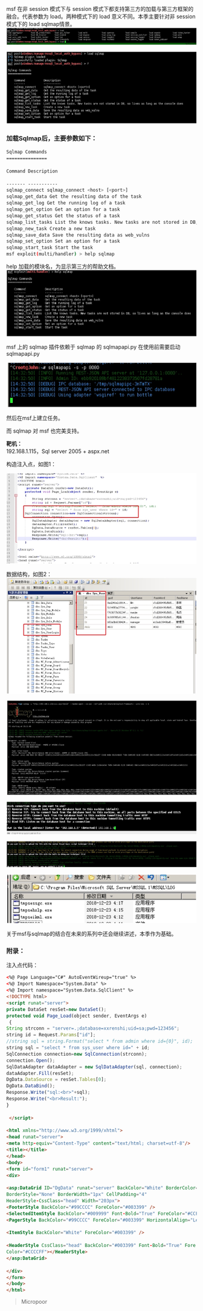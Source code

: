 msf 在非 session 模式下与 session 模式下都支持第三方的加载与第三方框架的融合。代表参数为 load。两种模式下的 load 意义不同。本季主要针对非 session 模式下的 load sqlmap情景。  
![](/img/0b8b7eb912d7d46bf6e6f1dfd636bfeb.jpg)

![](/img/65e1410fa83b3a40611d3d8bfcc3ddee.jpg)


### 加载Sqlmap后，主要参数如下：
```bash
Sqlmap Commands
=============== 

Command Description

‐‐‐‐‐‐‐ ‐‐‐‐‐‐‐‐‐‐‐
sqlmap_connect sqlmap_connect <host> [<port>]
sqlmap_get_data Get the resulting data of the task
sqlmap_get_log Get the running log of a task
sqlmap_get_option Get an option for a task
sqlmap_get_status Get the status of a task
sqlmap_list_tasks List the knows tasks. New tasks are not stored in DB,so lives as long as the console does
sqlmap_new_task Create a new task
sqlmap_save_data Save the resulting data as web_vulns
sqlmap_set_option Set an option for a task
sqlmap_start_task Start the task
msf exploit(multi/handler) > help sqlmap
```
help 加载的模块名，为显示第三方的帮助文档。  
![](/img/e7e0f046ae5d01be11380d39684930f5.jpg)  

msf 上的 sqlmap 插件依赖于 sqlmap 的 sqlmapapi.py 在使用前需要启动sqlmapapi.py  

![](/img/f878d0036fa5a7b15a07fd062e61f30c.jpg)

然后在msf上建立任务。

而 sqlmap 对 msf 也完美支持。

**靶机：**  
192.168.1.115，Sql server 2005 + aspx.net

构造注入点，如图1：  

![图1：](/img/bf195a288663fc6a43042f6dd53a160d.jpg)  

数据结构，如图2：  
![](/img/b0c52a380dc2c1ea276e444e5ef8997b.jpg)

![](/img/e26356b1e7bcaceeb258ce8f83abf40e.jpg)

![](/img/01023a8686d914895d7e7c7a5e488051.jpg)

![](/img/c62298dd3c15e08f9410010f806e8ecc.jpg)

![](/img/f637ac23d411e42618bb33fcbb16dc54.jpg)

关于msf与sqlmap的结合在未来的系列中还会继续讲述，本季作为基础。

### 附录：
注入点代码：
``` html
<%@ Page Language="C#" AutoEventWireup="true" %>
<%@ Import Namespace="System.Data" %>
<%@ Import namespace="System.Data.SqlClient" %>
<!DOCTYPE html>
<script runat="server">
private DataSet resSet=new DataSet();
protected void Page_Load(object sender, EventArgs e)
 {
String strconn = "server=.;database=xxrenshi;uid=sa;pwd=123456";
string id = Request.Params["id"];
//string sql = string.Format("select * from admin where id={0}", id);
string sql = "select * from sys_user where id=" + id;
SqlConnection connection=new SqlConnection(strconn);
connection.Open();
SqlDataAdapter dataAdapter = new SqlDataAdapter(sql, connection);
dataAdapter.Fill(resSet);
DgData.DataSource = resSet.Tables[0];
DgData.DataBind();
Response.Write("sql:<br>"+sql);
Response.Write("<br>Result:");
} 

 </script> 

<html xmlns="http://www.w3.org/1999/xhtml">
<head runat="server">
<meta http‐equiv="Content‐Type" content="text/html; charset=utf‐8"/>
<title></title>
</head>
<body>
<form id="form1" runat="server">
<div> 

<asp:DataGrid ID="DgData" runat="server" BackColor="White" BorderColor="#3366CC"
BorderStyle="None" BorderWidth="1px" CellPadding="4"
HeaderStyle‐CssClass="head" Width="203px">
<FooterStyle BackColor="#99CCCC" ForeColor="#003399" />
<SelectedItemStyle BackColor="#009999" Font‐Bold="True" ForeColor="#CCFF99" />
<PagerStyle BackColor="#99CCCC" ForeColor="#003399" HorizontalAlign="Left" Mode="NumericPages" />

<ItemStyle BackColor="White" ForeColor="#003399" />

<HeaderStyle CssClass="head" BackColor="#003399" Font‐Bold="True" Fore
Color="#CCCCFF"></HeaderStyle>
</asp:DataGrid> 

</div>
</form>
</body>
</html>
```

> Micropoor